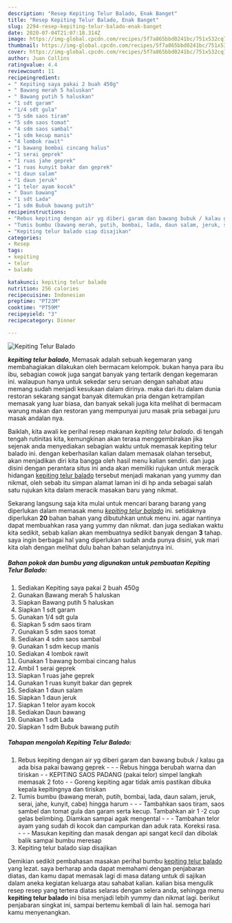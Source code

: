 ```yaml
---
description: "Resep Kepiting Telur Balado, Enak Banget"
title: "Resep Kepiting Telur Balado, Enak Banget"
slug: 2294-resep-kepiting-telur-balado-enak-banget
date: 2020-07-04T21:07:18.314Z
image: https://img-global.cpcdn.com/recipes/5f7a865bbd0241bc/751x532cq70/kepiting-telur-balado-foto-resep-utama.jpg
thumbnail: https://img-global.cpcdn.com/recipes/5f7a865bbd0241bc/751x532cq70/kepiting-telur-balado-foto-resep-utama.jpg
cover: https://img-global.cpcdn.com/recipes/5f7a865bbd0241bc/751x532cq70/kepiting-telur-balado-foto-resep-utama.jpg
author: Juan Collins
ratingvalue: 4.4
reviewcount: 11
recipeingredient:
- " Kepiting saya pakai 2 buah 450g"
- " Bawang merah 5 haluskan"
- " Bawang putih 5 haluskan"
- "1 sdt garam"
- "1/4 sdt gula"
- "5 sdm saos tiram"
- "5 sdm saos tomat"
- "4 sdm saos sambal"
- "1 sdm kecup manis"
- "4 lombok rawit"
- "1 bawang bombai cincang halus"
- "1 serai geprek"
- "1 ruas jahe geprek"
- "1 ruas kunyit bakar dan geprek"
- "1 daun salam"
- "1 daun jeruk"
- "1 telor ayam kocok"
- " Daun bawang"
- "1 sdt Lada"
- "1 sdm Bubuk bawang putih"
recipeinstructions:
- "Rebus kepiting dengan air yg diberi garam dan bawang bubuk / kalau ga ada bisa pakai bawang geprek    Rebus hingga berubah warna dan tiriskan  KEPITING SAOS PADANG (pakai telor) simpel langkah memasak 2 foto   Goreng kepiting agar tidak amis pastikan dibuka kepala kepitingnya dan tiriskan"
- "Tumis bumbu (bawang merah, putih, bombai, lada, daun salam, jeruk, serai, jahe, kunyit, cabe) hingga harum    Tambahkan saos tiram, saos sambel dan tomat gula dan garam serta kecup. Tambahkan air 1 -2 cup gelas belimbing. Diamkan sampai agak mengental    Tambahan telor ayam yang sudah di kocok dan campurkan dan aduk rata. Koreksi rasa.    Masukan kepiting dan masak dengan api sangat kecil dan dibolak balik sampai bumbu meresap"
- "Kepiting telur balado siap disajikan"
categories:
- Resep
tags:
- kepiting
- telur
- balado

katakunci: kepiting telur balado 
nutrition: 256 calories
recipecuisine: Indonesian
preptime: "PT23M"
cooktime: "PT59M"
recipeyield: "3"
recipecategory: Dinner

---
```



![Kepiting Telur Balado](https://img-global.cpcdn.com/recipes/5f7a865bbd0241bc/751x532cq70/kepiting-telur-balado-foto-resep-utama.jpg)

<b><i>kepiting telur balado</i></b>, Memasak adalah sebuah kegemaran yang membahagiakan dilakukan oleh bermacam kelompok. bukan hanya para ibu ibu, sebagian cowok juga sangat banyak yang tertarik dengan kegemaran ini. walaupun hanya untuk sekedar seru seruan dengan sahabat atau memang sudah menjadi kesukaan dalam dirinya. maka dari itu dalam dunia restoran sekarang sangat banyak ditemukan pria dengan ketrampilan memasak yang luar biasa, dan banyak sekali juga kita melihat di bermacam warung makan dan restoran yang mempunyai juru masak pria sebagai juru masak andalan nya.



Baiklah, kita awali ke perihal resep makanan <i>kepiting telur balado</i>. di tengah tengah rutinitas kita, kemungkinan akan terasa menggembirakan jika sejenak anda menyediakan sebagian waktu untuk memasak kepiting telur balado ini. dengan keberhasilan kalian dalam memasak olahan tersebut, akan menjadikan diri kita bangga oleh hasil menu kalian sendiri. dan juga disini dengan perantara situs ini anda akan memiliki rujukan untuk meracik hidangan <u>kepiting telur balado</u> tersebut menjadi makanan yang yummy dan nikmat, oleh sebab itu simpan alamat laman ini di hp anda sebagai salah satu rujukan kita dalam meracik masakan baru yang nikmat.


Sekarang langsung saja kita mulai untuk mencari barang barang yang diperlukan dalam memasak menu <u><i>kepiting telur balado</i></u> ini. setidaknya diperlukan <b>20</b> bahan bahan yang dibutuhkan untuk menu ini. agar nantinya dapat membuahkan rasa yang yummy dan nikmat. dan juga sediakan waktu kita sedikit, sebab kalian akan membuatnya sedikit banyak dengan <b>3</b> tahap. saya ingin berbagai hal yang diperlukan sudah anda punya disini, yuk mari kita olah dengan melihat dulu bahan bahan selanjutnya ini.

<!--inarticleads1-->

##### Bahan pokok dan bumbu yang digunakan untuk pembuatan Kepiting Telur Balado:

1. Sediakan  Kepiting saya pakai 2 buah 450g
1. Gunakan  Bawang merah 5 haluskan
1. Siapkan  Bawang putih 5 haluskan
1. Siapkan 1 sdt garam
1. Gunakan 1/4 sdt gula
1. Siapkan 5 sdm saos tiram
1. Gunakan 5 sdm saos tomat
1. Sediakan 4 sdm saos sambal
1. Gunakan 1 sdm kecup manis
1. Sediakan 4 lombok rawit
1. Gunakan 1 bawang bombai cincang halus
1. Ambil 1 serai geprek
1. Siapkan 1 ruas jahe geprek
1. Gunakan 1 ruas kunyit bakar dan geprek
1. Sediakan 1 daun salam
1. Siapkan 1 daun jeruk
1. Siapkan 1 telor ayam kocok
1. Sediakan  Daun bawang
1. Gunakan 1 sdt Lada
1. Siapkan 1 sdm Bubuk bawang putih




<!--inarticleads2-->

##### Tahapan mengolah Kepiting Telur Balado:

1. Rebus kepiting dengan air yg diberi garam dan bawang bubuk / kalau ga ada bisa pakai bawang geprek -  -   - Rebus hingga berubah warna dan tiriskan -  - KEPITING SAOS PADANG (pakai telor) simpel langkah memasak 2 foto -   - Goreng kepiting agar tidak amis pastikan dibuka kepala kepitingnya dan tiriskan
1. Tumis bumbu (bawang merah, putih, bombai, lada, daun salam, jeruk, serai, jahe, kunyit, cabe) hingga harum -  -   - Tambahkan saos tiram, saos sambel dan tomat gula dan garam serta kecup. Tambahkan air 1 -2 cup gelas belimbing. Diamkan sampai agak mengental -  -   - Tambahan telor ayam yang sudah di kocok dan campurkan dan aduk rata. Koreksi rasa. -  -   - Masukan kepiting dan masak dengan api sangat kecil dan dibolak balik sampai bumbu meresap
1. Kepiting telur balado siap disajikan




Demikian sedikit pembahasan masakan perihal bumbu <u>kepiting telur balado</u> yang lezat. saya berharap anda dapat memahami dengan penjabaran diatas, dan kamu dapat memasak lagi di masa datang untuk di sajikan dalam aneka kegiatan keluarga atau sahabat kalian. kalian bisa mengulik resep resep yang tertera diatas selaras dengan selera anda, sehingga menu <b>kepiting telur balado</b> ini bisa menjadi lebih yummy dan nikmat lagi. berikut penjabaran singkat ini, sampai bertemu kembali di lain hal. semoga hari kamu menyenangkan.
